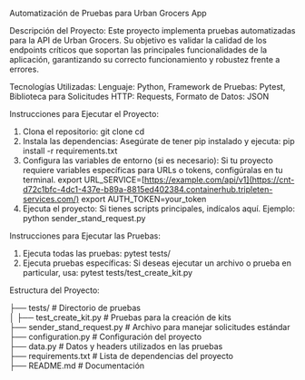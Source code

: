 Automatización de Pruebas para Urban Grocers App

Descripción del Proyecto:
Este proyecto implementa pruebas automatizadas para la API de Urban Grocers. Su objetivo es validar la calidad de los endpoints críticos que soportan las principales funcionalidades de la aplicación, garantizando su correcto funcionamiento y robustez frente a errores.

Tecnologías Utilizadas:
Lenguaje: Python, 
Framework de Pruebas: Pytest, 
Biblioteca para Solicitudes HTTP: Requests, 
Formato de Datos: JSON

Instrucciones para Ejecutar el Proyecto:
1. Clona el repositorio:
git clone <URL-del-repositorio>
cd <nombre-del-directorio>
2. Instala las dependencias:
Asegúrate de tener pip instalado y ejecuta:
pip install -r requirements.txt
3. Configura las variables de entorno (si es necesario):
Si tu proyecto requiere variables específicas para URLs o tokens, configúralas en tu terminal.
export URL_SERVICE=[https://example.com/api/v1](https://cnt-d72c1bfc-4dc1-437e-b89a-8815ed402384.containerhub.tripleten-services.com/)
export AUTH_TOKEN=your_token
4. Ejecuta el proyecto:
Si tienes scripts principales, indícalos aquí. Ejemplo:
python sender_stand_request.py

Instrucciones para Ejecutar las Pruebas:
1. Ejecuta todas las pruebas:
pytest tests/
2. Ejecuta pruebas específicas:
Si deseas ejecutar un archivo o prueba en particular, usa:
pytest tests/test_create_kit.py

Estructura del Proyecto:

├── tests/                     # Directorio de pruebas  
│   ├── test_create_kit.py     # Pruebas para la creación de kits  
├── sender_stand_request.py    # Archivo para manejar solicitudes estándar  
├── configuration.py           # Configuración del proyecto  
├── data.py                    # Datos y headers utilizados en las pruebas  
├── requirements.txt           # Lista de dependencias del proyecto  
├── README.md                  # Documentación  
